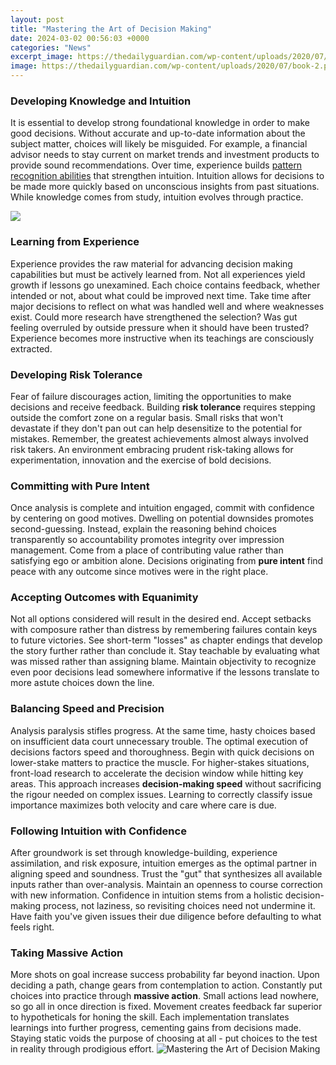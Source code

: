 ```yaml
---
layout: post
title: "Mastering the Art of Decision Making"
date: 2024-03-02 00:56:03 +0000
categories: "News"
excerpt_image: https://thedailyguardian.com/wp-content/uploads/2020/07/book-2.png
image: https://thedailyguardian.com/wp-content/uploads/2020/07/book-2.png
---
```


### Developing Knowledge and Intuition
It is essential to develop strong foundational knowledge in order to make good decisions. Without accurate and up-to-date information about the subject matter, choices will likely be misguided. For example, a financial advisor needs to stay current on market trends and investment products to provide sound recommendations. Over time, experience builds [pattern recognition abilities](https://store.fi.io.vn/work-hard-so-my-st-bernard-live-a-better-dog-lover-2) that strengthen intuition. Intuition allows for decisions to be made more quickly based on unconscious insights from past situations. While knowledge comes from study, intuition evolves through practice.

![](https://arootah.com/wp-content/uploads/2023/03/Art-of-Decision-Making.png)
### Learning from Experience
Experience provides the raw material for advancing decision making capabilities but must be actively learned from. Not all experiences yield growth if lessons go unexamined. Each choice contains feedback, whether intended or not, about what could be improved next time. Take time after major decisions to reflect on what was handled well and where weaknesses exist. Could more research have strengthened the selection? Was gut feeling overruled by outside pressure when it should have been trusted? Experience becomes more instructive when its teachings are consciously extracted.
### Developing Risk Tolerance 
Fear of failure discourages action, limiting the opportunities to make decisions and receive feedback. Building **risk tolerance** requires stepping outside the comfort zone on a regular basis. Small risks that won't devastate if they don't pan out can help desensitize to the potential for mistakes. Remember, the greatest achievements almost always involved risk takers. An environment embracing prudent risk-taking allows for experimentation, innovation and the exercise of bold decisions.
### Committing with Pure Intent
Once analysis is complete and intuition engaged, commit with confidence by centering on good motives. Dwelling on potential downsides promotes second-guessing. Instead, explain the reasoning behind choices transparently so accountability promotes integrity over impression management. Come from a place of contributing value rather than satisfying ego or ambition alone. Decisions originating from **pure intent** find peace with any outcome since motives were in the right place.
### Accepting Outcomes with Equanimity 
Not all options considered will result in the desired end. Accept setbacks with composure rather than distress by remembering failures contain keys to future victories. See short-term "losses" as chapter endings that develop the story further rather than conclude it. Stay teachable by evaluating what was missed rather than assigning blame. Maintain objectivity to recognize even poor decisions lead somewhere informative if the lessons translate to more astute choices down the line.
### Balancing Speed and Precision
Analysis paralysis stifles progress. At the same time, hasty choices based on insufficient data court unnecessary trouble. The optimal execution of decisions factors speed and thoroughness. Begin with quick decisions on lower-stake matters to practice the muscle. For higher-stakes situations, front-load research to accelerate the decision window while hitting key areas. This approach increases **decision-making speed** without sacrificing the rigour needed on complex issues. Learning to correctly classify issue importance maximizes both velocity and care where care is due.
### Following Intuition with Confidence
After groundwork is set through knowledge-building, experience assimilation, and risk exposure, intuition emerges as the optimal partner in aligning speed and soundness. Trust the "gut" that synthesizes all available inputs rather than over-analysis. Maintain an openness to course correction with new information. Confidence in intuition stems from a holistic decision-making process, not laziness, so revisiting choices need not undermine it. Have faith you've given issues their due diligence before defaulting to what feels right.
### Taking Massive Action  
More shots on goal increase success probability far beyond inaction. Upon deciding a path, change gears from contemplation to action. Constantly put choices into practice through **massive action**. Small actions lead nowhere, so go all in once direction is fixed. Movement creates feedback far superior to hypotheticals for honing the skill. Each implementation translates learnings into further progress, cementing gains from decisions made. Staying static voids the purpose of choosing at all - put choices to the test in reality through prodigious effort.
![Mastering the Art of Decision Making](https://thedailyguardian.com/wp-content/uploads/2020/07/book-2.png)